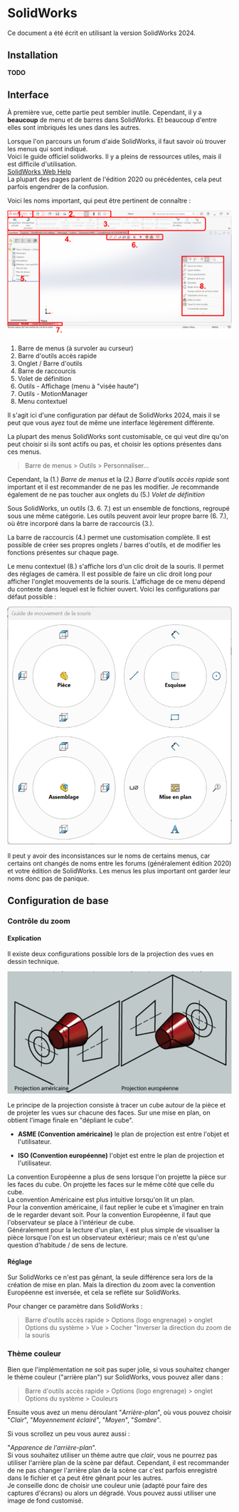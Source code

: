 # SolidWorks

Ce document a été écrit en utilisant la version SolidWorks 2024.

## Installation

**TODO**

## Interface

À première vue, cette partie peut sembler inutile. Cependant, il y a **beaucoup** de menu et de barres dans SolidWorks. Et beaucoup d'entre elles sont imbriqués les unes dans les autres.

Lorsque l'on parcours un forum d'aide SolidWorks, il faut savoir où trouver les menus qui sont indiqué.  
Voici le guide officiel solidworks. Il y a pleins de ressources utiles, mais il est difficile d'utilisation.  
[SolidWorks Web Help](https://help.solidworks.com/)  
La plupart des pages parlent de l'édition 2020 ou précédentes, cela peut parfois engendrer de la confusion.


Voici les noms important, qui peut être pertinent de connaître :

![Capture d'écran annotée interface SolidWorks](figures/UI_SolidWorks.png)

1. Barre de menus  (à survoler au curseur)
2. Barre d'outils accès rapide
3. Onglet / Barre d'outils
4. Barre de raccourcis
5. Volet de définition
6. Outils - Affichage (menu à "visée haute")
7. Outils - MotionManager
8. Menu contextuel

Il s'agit ici d'une configuration par défaut de SolidWorks 2024, mais il se peut que vous ayez tout de même une interface légèrement différente.

La plupart des menus SolidWorks sont customisable, ce qui veut dire qu'on peut choisir si ils sont actifs ou pas, et choisir les options présentes dans ces menus.

> Barre de menus > Outils > Personnaliser...

Cependant, la (1.) *Barre de menus* et la (2.) *Barre d'outils accès rapide* sont important et il est recommander de ne pas les modifier. Je recommande également de ne pas toucher aux onglets du (5.) *Volet de définition*

Sous SolidWorks, un outils (3. 6. 7.) est un ensemble de fonctions, regroupé sous une même catégorie.
Les outils peuvent avoir leur propre barre (6. 7.), où être incorporé dans la barre de raccourcis (3.).

La barre de raccourcis (4.) permet une customisation complète. Il est possible de créer ses propres onglets / barres d'outils, et de modifier les fonctions présentes sur chaque page.

Le menu contextuel (8.) s'affiche lors d'un clic droit de la souris. Il permet des réglages de caméra. Il est possible de faire un clic droit long pour afficher l'onglet mouvements de la souris. L'affichage de ce menu dépend du contexte dans lequel est le fichier ouvert. Voici les configurations par défaut possible :

![Menus possibles à afficher avec un clic droit long](figures/UI_MouvementsSouris.png)

Il peut y avoir des inconsistances sur le noms de certains menus, car certains ont changés de noms entre les forums (généralement édition 2020) et votre édition de SolidWorks. Les menus les plus important ont garder leur noms donc pas de panique.

## Configuration de base

### Contrôle du zoom

#### Explication

Il existe deux configurations possible lors de la projection des vues en dessin technique.

![Schéma convention sur l'ordre des projections sur une mise en plan](figures/ConventionVues.png)

Le principe de la projection consiste à tracer un cube autour de la pièce et de projeter les vues sur chacune des faces. Sur une mise en plan, on obtient l'image finale en "dépliant le cube".

- **ASME (Convention américaine)**
    le plan de projection est entre l'objet et l'utilisateur.

- **ISO (Convention européenne)**
    l'objet est entre le plan de projection et l'utilisateur.  

La convention Européenne a plus de sens lorsque l'on projette la pièce sur les faces du cube. On projette les faces sur le même côté que celle du cube.  
La convention Américaine est plus intuitive lorsqu'on lit un plan.  
Pour la convention américaine, il faut replier le cube et s'imaginer en train de le regarder devant soit. Pour la convention Européenne, il faut que l'observateur se place à l'intérieur de cube.  
Généralement pour la lecture d'un plan, il est plus simple de visualiser la pièce lorsque l'on est un observateur extérieur; mais ce n'est qu'une question d'habitude / de sens de lecture.

#### Réglage

Sur SolidWorks ce n'est pas gênant, la seule différence sera lors de la création de mise en plan. Mais la direction du zoom avec la convention Européenne est inversée, et cela se reflète sur SolidWorks.

Pour changer ce paramètre dans SolidWorks :

> Barre d'outils accès rapide > Options (logo engrenage) > onglet Options du système > Vue > Cocher "Inverser la direction du zoom de la souris

### Thème couleur

Bien que l'implémentation ne soit pas super jolie, si vous souhaitez changer le thème couleur ("arrière plan") sur SolidWorks, vous pouvez aller dans :

> Barre d'outils accès rapide > Options (logo engrenage) > onglet Options du système > Couleurs

Ensuite vous avez un menu déroulant "*Arrière-plan*", où vous pouvez choisir "*Clair*", "*Moyennement éclairé*", "*Moyen*", "*Sombre*".

Si vous scrollez un peu vous aurez aussi :

"*Apparence de l'arrière-plan*".  
Si vous souhaitez utiliser un thème autre que *clair*, vous ne pourrez pas utiliser l'arrière plan de la scène par défaut. Cependant, il est recommander de ne pas changer l'arrière plan de la scène car c'est parfois enregistré dans le fichier et ça peut être gênant pour les autres.  
Je conseille donc de choisir une couleur unie (adapté pour faire des captures d'écrans) ou alors un dégradé. Vous pouvez aussi utiliser une image de fond customisé.
